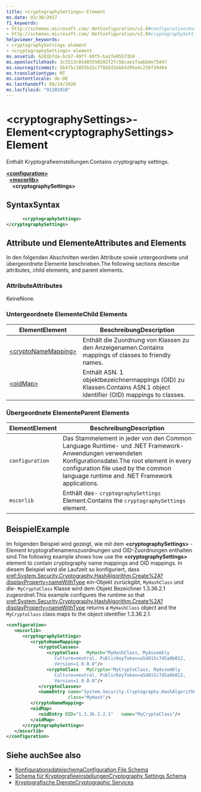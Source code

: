 ```yaml
---
title: <cryptographySettings>-Element
ms.date: 03/30/2017
f1_keywords:
- http://schemas.microsoft.com/.NetConfiguration/v2.0#configuration/mscorlib/cryptographySettings
- http://schemas.microsoft.com/.NetConfiguration/v2.0#cryptographySettings
helpviewer_keywords:
- cryptographySettings element
- <cryptographySettings> element
ms.assetid: 6201b7da-bcb7-49f7-b9f5-ba1fe05573b9
ms.openlocfilehash: 3c3513c05485550202f2fc5bcae1faabb0e75d47
ms.sourcegitcommit: 5b475c1855b32cf78d2d1bbb4295e4c236f39464
ms.translationtype: MT
ms.contentlocale: de-DE
ms.lasthandoff: 09/24/2020
ms.locfileid: "91201810"
---
```

# <a name="cryptographysettings-element"></a><span data-ttu-id="b0fb8-102">\<cryptographySettings>-Element</span><span class="sxs-lookup"><span data-stu-id="b0fb8-102">\<cryptographySettings> Element</span></span>

<span data-ttu-id="b0fb8-103">Enthält Kryptografieeinstellungen.</span><span class="sxs-lookup"><span data-stu-id="b0fb8-103">Contains cryptography settings.</span></span>  

[**\<configuration>**](../configuration-element.md)\
&nbsp;&nbsp;[**\<mscorlib>**](mscorlib-element-for-cryptography-settings.md)\
&nbsp;&nbsp;&nbsp;&nbsp;**\<cryptographySettings>**

## <a name="syntax"></a><span data-ttu-id="b0fb8-104">Syntax</span><span class="sxs-lookup"><span data-stu-id="b0fb8-104">Syntax</span></span>  
  
```xml  
      <cryptographySettings>
</cryptographySettings>  
```  
  
## <a name="attributes-and-elements"></a><span data-ttu-id="b0fb8-105">Attribute und Elemente</span><span class="sxs-lookup"><span data-stu-id="b0fb8-105">Attributes and Elements</span></span>  

 <span data-ttu-id="b0fb8-106">In den folgenden Abschnitten werden Attribute sowie untergeordnete und übergeordnete Elemente beschrieben.</span><span class="sxs-lookup"><span data-stu-id="b0fb8-106">The following sections describe attributes, child elements, and parent elements.</span></span>  
  
### <a name="attributes"></a><span data-ttu-id="b0fb8-107">Attribute</span><span class="sxs-lookup"><span data-stu-id="b0fb8-107">Attributes</span></span>  

 <span data-ttu-id="b0fb8-108">Keine</span><span class="sxs-lookup"><span data-stu-id="b0fb8-108">None.</span></span>  
  
### <a name="child-elements"></a><span data-ttu-id="b0fb8-109">Untergeordnete Elemente</span><span class="sxs-lookup"><span data-stu-id="b0fb8-109">Child Elements</span></span>  
  
|<span data-ttu-id="b0fb8-110">Element</span><span class="sxs-lookup"><span data-stu-id="b0fb8-110">Element</span></span>|<span data-ttu-id="b0fb8-111">Beschreibung</span><span class="sxs-lookup"><span data-stu-id="b0fb8-111">Description</span></span>|  
|-------------|-----------------|  
|[\<cryptoNameMapping>](cryptonamemapping-element.md)|<span data-ttu-id="b0fb8-112">Enthält die Zuordnung von Klassen zu den Anzeigenamen.</span><span class="sxs-lookup"><span data-stu-id="b0fb8-112">Contains mappings of classes to friendly names.</span></span>|  
|[\<oidMap>](oidmap-element.md)|<span data-ttu-id="b0fb8-113">Enthält ASN. 1 objektbezeichnermappings (OID) zu Klassen.</span><span class="sxs-lookup"><span data-stu-id="b0fb8-113">Contains ASN.1 object identifier (OID) mappings to classes.</span></span>|  
  
### <a name="parent-elements"></a><span data-ttu-id="b0fb8-114">Übergeordnete Elemente</span><span class="sxs-lookup"><span data-stu-id="b0fb8-114">Parent Elements</span></span>  
  
|<span data-ttu-id="b0fb8-115">Element</span><span class="sxs-lookup"><span data-stu-id="b0fb8-115">Element</span></span>|<span data-ttu-id="b0fb8-116">Beschreibung</span><span class="sxs-lookup"><span data-stu-id="b0fb8-116">Description</span></span>|  
|-------------|-----------------|  
|`configuration`|<span data-ttu-id="b0fb8-117">Das Stammelement in jeder von den Common Language Runtime- und .NET Framework-Anwendungen verwendeten Konfigurationsdatei.</span><span class="sxs-lookup"><span data-stu-id="b0fb8-117">The root element in every configuration file used by the common language runtime and .NET Framework applications.</span></span>|  
|`mscorlib`|<span data-ttu-id="b0fb8-118">Enthält das- `cryptographySettings` Element.</span><span class="sxs-lookup"><span data-stu-id="b0fb8-118">Contains the `cryptographySettings` element.</span></span>|  
  
## <a name="example"></a><span data-ttu-id="b0fb8-119">Beispiel</span><span class="sxs-lookup"><span data-stu-id="b0fb8-119">Example</span></span>  

 <span data-ttu-id="b0fb8-120">Im folgenden Beispiel wird gezeigt, wie mit dem **\<cryptographySettings>** -Element kryptografienamenszuordnungen und OID-Zuordnungen enthalten sind.</span><span class="sxs-lookup"><span data-stu-id="b0fb8-120">The following example shows how use the **\<cryptographySettings>** element to contain cryptography name mappings and OID mappings.</span></span> <span data-ttu-id="b0fb8-121">In diesem Beispiel wird die Laufzeit so konfiguriert, dass <xref:System.Security.Cryptography.HashAlgorithm.Create%2A?displayProperty=nameWithType> ein-Objekt zurückgibt, `MyHashClass` und die- `MyCryptoClass` Klasse wird dem Objekt Bezeichner 1.3.36.2.1 zugeordnet.</span><span class="sxs-lookup"><span data-stu-id="b0fb8-121">This example configures the runtime so that <xref:System.Security.Cryptography.HashAlgorithm.Create%2A?displayProperty=nameWithType> returns a `MyHashClass` object and the `MyCryptoClass` class maps to the object identifier 1.3.36.2.1.</span></span>  
  
```xml  
<configuration>  
   <mscorlib>  
      <cryptographySettings>  
         <cryptoNameMapping>  
            <cryptoClasses>  
               <cryptoClass   MyHash="MyHashClass, MyAssembly  
                  Culture=neutral, PublicKeyToken=a5d015c7d5a0b012,  
                  Version=1.0.0.0"/>  
               <cryptoClass   MyCrypto="MyCryptoClass, MyAssembly  
                  Culture=neutral, PublicKeyToken=a5d015c7d5a0b012,  
                  Version=1.0.0.0"/>  
            </cryptoClasses>  
            <nameEntry name="System.Security.Cryptography.HashAlgorithm"  
                       class="MyHash"/>  
         </cryptoNameMapping>  
         <oidMap>  
            <oidEntry OID="1.3.36.3.2.1"   name="MyCryptoClass"/>  
         </oidMap>  
      </cryptographySettings>  
   </mscorlib>  
</configuration>  
```  
  
## <a name="see-also"></a><span data-ttu-id="b0fb8-122">Siehe auch</span><span class="sxs-lookup"><span data-stu-id="b0fb8-122">See also</span></span>

- [<span data-ttu-id="b0fb8-123">Konfigurationsdateischema</span><span class="sxs-lookup"><span data-stu-id="b0fb8-123">Configuration File Schema</span></span>](../index.md)
- [<span data-ttu-id="b0fb8-124">Schema für Kryptografieeinstellungen</span><span class="sxs-lookup"><span data-stu-id="b0fb8-124">Cryptography Settings Schema</span></span>](index.md)
- [<span data-ttu-id="b0fb8-125">Kryptografische Dienste</span><span class="sxs-lookup"><span data-stu-id="b0fb8-125">Cryptographic Services</span></span>](../../../../standard/security/cryptographic-services.md)
